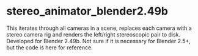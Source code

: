 stereo_animator_blender2.49b
============================

This iterates through all cameras in a scene, replaces each camera with a stereo camera rig and renders the left/right stereoscopic pair to disk. Developed for Blender 2.49b. Not sure if it is necessary for Blender 2.5+, but the code is here for reference.